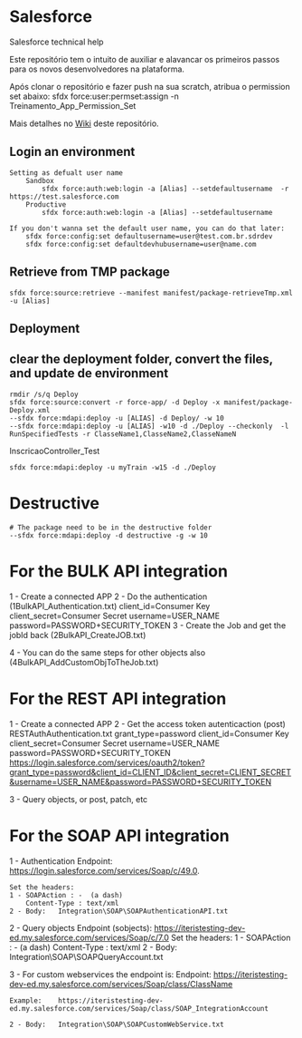 # Salesforce
Salesforce technical help

Este repositório tem o intuito de auxiliar e alavancar os primeiros passos para os novos desenvolvedores na plataforma.

Após clonar o repositório e fazer push na sua scratch, atribua o permission set abaixo:
    sfdx force:user:permset:assign -n Treinamento_App_Permission_Set 


Mais detalhes no <a href="https://github.com/charleston76/Salesforce/wiki">Wiki</a> deste repositório.

## Login an environment 
    Setting as defualt user name
        Sandbox
            sfdx force:auth:web:login -a [Alias] --setdefaultusername  -r https://test.salesforce.com
        Productive
            sfdx force:auth:web:login -a [Alias] --setdefaultusername 

    If you don't wanna set the default user name, you can do that later:
        sfdx force:config:set defaultusername=user@test.com.br.sdrdev
        sfdx force:config:set defaultdevhubusername=user@name.com

## Retrieve from TMP package
    sfdx force:source:retrieve --manifest manifest/package-retrieveTmp.xml -u [Alias]

## Deployment
## clear the deployment folder, convert the files, and update de environment
    rmdir /s/q Deploy
    sfdx force:source:convert -r force-app/ -d Deploy -x manifest/package-Deploy.xml
    --sfdx force:mdapi:deploy -u [ALIAS] -d Deploy/ -w 10
    --sfdx force:mdapi:deploy -u [ALIAS] -w10 -d ./Deploy --checkonly  -l RunSpecifiedTests -r ClasseName1,ClasseName2,ClasseNameN


InscricaoController_Test

    sfdx force:mdapi:deploy -u myTrain -w15 -d ./Deploy

# Destructive 
    # The package need to be in the destructive folder
    --sfdx force:mdapi:deploy -d destructive -g -w 10


# For the BULK API integration
1 - Create a connected APP
2 - Do the authentication (1BulkAPI_Authentication.txt)
    client_id=Consumer Key
    client_secret=Consumer Secret
    username=USER_NAME
    password=PASSWORD+SECURITY_TOKEN
3 - Create the Job and get the jobId back (2BulkAPI_CreateJOB.txt)

4 - You can do the same steps for other objects also (4BulkAPI_AddCustomObjToTheJob.txt)


# For the REST API integration
1 - Create a connected APP
2 - Get the access token autenticaction (post)
    RESTAuthAuthentication.txt
        grant_type=password
        client_id=Consumer Key
        client_secret=Consumer Secret
        username=USER_NAME
        password=PASSWORD+SECURITY_TOKEN
    https://login.salesforce.com/services/oauth2/token?grant_type=password&client_id=CLIENT_ID&client_secret=CLIENT_SECRET&username=USER_NAME&password=PASSWORD+SECURITY_TOKEN

3 - Query objects, or post, patch, etc


# For the SOAP API integration
1 - Authentication 
    Endpoint:   https://login.salesforce.com/services/Soap/c/49.0.

    Set the headers:
    1 - SOAPAction : -  (a dash)
        Content-Type : text/xml
    2 - Body:   Integration\SOAP\SOAPAuthenticationAPI.txt

2 - Query objects
    Endpoint (sobjects): https://iteristesting-dev-ed.my.salesforce.com/services/Soap/c/7.0
    Set the headers:
    1 - SOAPAction : -  (a dash)
        Content-Type : text/xml
    2 - Body:   Integration\SOAP\SOAPQueryAccount.txt

3 - For custom webservices the endpoint is:
    Endpoint:   https://iteristesting-dev-ed.my.salesforce.com/services/Soap/class/ClassName

    Example:    https://iteristesting-dev-ed.my.salesforce.com/services/Soap/class/SOAP_IntegrationAccount

    2 - Body:   Integration\SOAP\SOAPCustomWebService.txt